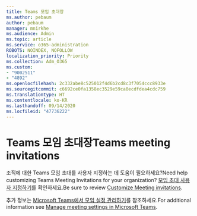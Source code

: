 ```yaml
---
title: Teams 모임 초대장
ms.author: pebaum
author: pebaum
manager: mnirkhe
ms.audience: Admin
ms.topic: article
ms.service: o365-administration
ROBOTS: NOINDEX, NOFOLLOW
localization_priority: Priority
ms.collection: Adm_O365
ms.custom:
- "9002511"
- "4892"
ms.openlocfilehash: 2c332abe8c525012f4d6b2cd8c3f7054ccc8933e
ms.sourcegitcommit: c6692ce0fa1358ec3529e59ca0ecdfdea4cdc759
ms.translationtype: HT
ms.contentlocale: ko-KR
ms.lasthandoff: 09/14/2020
ms.locfileid: "47736222"
---
```

# <a name="teams-meeting-invitations"></a><span data-ttu-id="bfd12-102">Teams 모임 초대장</span><span class="sxs-lookup"><span data-stu-id="bfd12-102">Teams meeting invitations</span></span>

<span data-ttu-id="bfd12-103">조직에 대한 Teams 모임 초대를 사용자 지정하는 데 도움이 필요하세요?</span><span class="sxs-lookup"><span data-stu-id="bfd12-103">Need help customizing Teams Meeting Invitations for your organization?</span></span> <span data-ttu-id="bfd12-104">[모임 초대 사용자 지정하기](https://docs.microsoft.com/microsoftteams/meeting-settings-in-teams#customize-meeting-invitations)를 확인하세요.</span><span class="sxs-lookup"><span data-stu-id="bfd12-104">Be sure to review [Customize Meeting invitations](https://docs.microsoft.com/microsoftteams/meeting-settings-in-teams#customize-meeting-invitations).</span></span>  

<span data-ttu-id="bfd12-105">추가 정보는 [Microsoft Teams에서 모임 설정 관리하기](https://docs.microsoft.com/microsoftteams/meeting-settings-in-teams)를 참조하세요.</span><span class="sxs-lookup"><span data-stu-id="bfd12-105">For additional information see [Manage meeting settings in Microsoft Teams](https://docs.microsoft.com/microsoftteams/meeting-settings-in-teams).</span></span>
